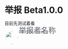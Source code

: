 <meta name="referrer" content="no-referrer" />
<style type="text/css" media="screen">
.round_icon{
  width: 40px;
  height: 40px;
  display: flex;
  border: 3px solid white;
  border-radius: 50%;
  align-items: center;
  justify-content: center;
  overflow: hidden;
}
  *{margin:0;padding:0;}
</style>


# 举报 Beta1.0.0

目前先测试着看

<div style="float:left;">
<img src="https://i2.hdslb.com/bfs/face/7899638a48e4b906a5e435552c02548fc31b3318.jpg" class="round_icon"  alt="">
</div>
<div>
  <div>
    <font size="5" face="arial" color="#61666D" Style="line-height:0;">举报者名称</font>
  </div>
  <div>
    <font size="1" face="arial" color="#61666D">UID:1145141919810</font>
  </div>
</div>



